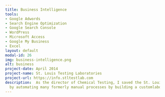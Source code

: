 ```yaml
---
title: Business Intelligence
tools:
- Google Adwords
- Search Engine Optimization
- Google Search Console
- WordPress
- Microsoft Access
- Google My Business
- Excel
layout: default
modal-id: 26
img: business-intelligence.png
alt: business
project-date: April 2014
project-name: St. Louis Testing Laboratories
project-url: https://info.stltestlab.com
description:  As the director of Chemical Testing, I saved the St. Louis Testing Laboratories thousands of man hours
  by automating many formerly manual processes by building a customlaboratory information management system.
---
```


